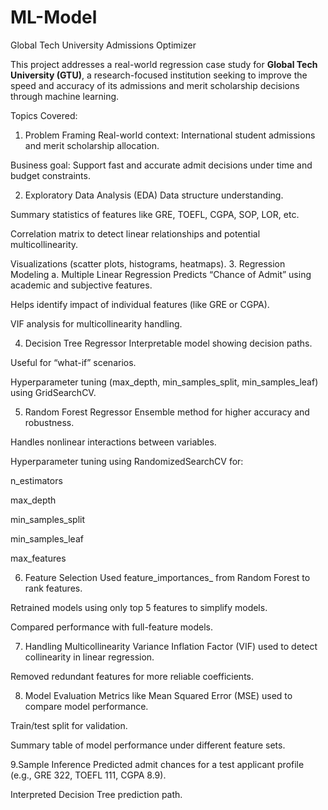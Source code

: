 # ML-Model
Global Tech University Admissions Optimizer 

This project addresses a real-world regression case study for **Global Tech University (GTU)**, a research-focused institution seeking to improve the speed and accuracy of its admissions and merit scholarship decisions through machine learning.

Topics Covered:

1. Problem Framing
Real-world context: International student admissions and merit scholarship allocation.

Business goal: Support fast and accurate admit decisions under time and budget constraints.

2. Exploratory Data Analysis (EDA)
Data structure understanding.

Summary statistics of features like GRE, TOEFL, CGPA, SOP, LOR, etc.

Correlation matrix to detect linear relationships and potential multicollinearity.

Visualizations (scatter plots, histograms, heatmaps).
 3. Regression Modeling
a. Multiple Linear Regression
Predicts “Chance of Admit” using academic and subjective features.

Helps identify impact of individual features (like GRE or CGPA).

VIF analysis for multicollinearity handling.

4. Decision Tree Regressor
Interpretable model showing decision paths.

Useful for “what-if” scenarios.

Hyperparameter tuning (max_depth, min_samples_split, min_samples_leaf) using GridSearchCV.

5. Random Forest Regressor
Ensemble method for higher accuracy and robustness.

Handles nonlinear interactions between variables.

Hyperparameter tuning using RandomizedSearchCV for:

n_estimators

max_depth

min_samples_split

min_samples_leaf

max_features

6. Feature Selection
Used feature_importances_ from Random Forest to rank features.

Retrained models using only top 5 features to simplify models.

Compared performance with full-feature models.

 7. Handling Multicollinearity
Variance Inflation Factor (VIF) used to detect collinearity in linear regression.

Removed redundant features for more reliable coefficients.

8. Model Evaluation
Metrics like Mean Squared Error (MSE) used to compare model performance.

Train/test split for validation.

Summary table of model performance under different feature sets.

9.Sample Inference
Predicted admit chances for a test applicant profile (e.g., GRE 322, TOEFL 111, CGPA 8.9).

Interpreted Decision Tree prediction path.

